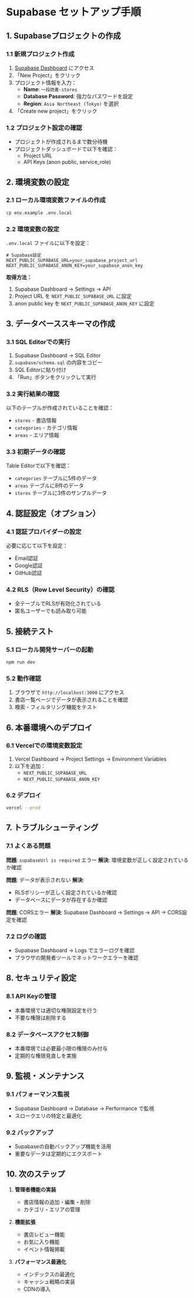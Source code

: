 # Supabase セットアップ手順

## 1. Supabaseプロジェクトの作成

### 1.1 新規プロジェクト作成
1. [Supabase Dashboard](https://supabase.com/dashboard) にアクセス
2. 「New Project」をクリック
3. プロジェクト情報を入力：
   - **Name**: `一段読書-stores`
   - **Database Password**: 強力なパスワードを設定
   - **Region**: `Asia Northeast (Tokyo)` を選択
4. 「Create new project」をクリック

### 1.2 プロジェクト設定の確認
- プロジェクトが作成されるまで数分待機
- プロジェクトダッシュボードで以下を確認：
  - Project URL
  - API Keys (anon public, service_role)

## 2. 環境変数の設定

### 2.1 ローカル環境変数ファイルの作成
```bash
cp env.example .env.local
```

### 2.2 環境変数の設定
`.env.local` ファイルに以下を設定：

```env
# Supabase設定
NEXT_PUBLIC_SUPABASE_URL=your_supabase_project_url
NEXT_PUBLIC_SUPABASE_ANON_KEY=your_supabase_anon_key
```

**取得方法：**
1. Supabase Dashboard → Settings → API
2. Project URL を `NEXT_PUBLIC_SUPABASE_URL` に設定
3. anon public key を `NEXT_PUBLIC_SUPABASE_ANON_KEY` に設定

## 3. データベーススキーマの作成

### 3.1 SQL Editorでの実行
1. Supabase Dashboard → SQL Editor
2. `supabase/schema.sql` の内容をコピー
3. SQL Editorに貼り付け
4. 「Run」ボタンをクリックして実行

### 3.2 実行結果の確認
以下のテーブルが作成されていることを確認：
- `stores` - 書店情報
- `categories` - カテゴリ情報  
- `areas` - エリア情報

### 3.3 初期データの確認
Table Editorで以下を確認：
- `categories` テーブルに5件のデータ
- `areas` テーブルに8件のデータ
- `stores` テーブルに3件のサンプルデータ

## 4. 認証設定（オプション）

### 4.1 認証プロバイダーの設定
必要に応じて以下を設定：
- Email認証
- Google認証
- GitHub認証

### 4.2 RLS（Row Level Security）の確認
- 全テーブルでRLSが有効化されている
- 匿名ユーザーでも読み取り可能

## 5. 接続テスト

### 5.1 ローカル開発サーバーの起動
```bash
npm run dev
```

### 5.2 動作確認
1. ブラウザで `http://localhost:3000` にアクセス
2. 書店一覧ページでデータが表示されることを確認
3. 検索・フィルタリング機能をテスト

## 6. 本番環境へのデプロイ

### 6.1 Vercelでの環境変数設定
1. Vercel Dashboard → Project Settings → Environment Variables
2. 以下を追加：
   - `NEXT_PUBLIC_SUPABASE_URL`
   - `NEXT_PUBLIC_SUPABASE_ANON_KEY`

### 6.2 デプロイ
```bash
vercel --prod
```

## 7. トラブルシューティング

### 7.1 よくある問題

**問題**: `supabaseUrl is required` エラー
**解決**: 環境変数が正しく設定されているか確認

**問題**: データが表示されない
**解決**: 
- RLSポリシーが正しく設定されているか確認
- データベースにデータが存在するか確認

**問題**: CORSエラー
**解決**: Supabase Dashboard → Settings → API → CORS設定を確認

### 7.2 ログの確認
- Supabase Dashboard → Logs でエラーログを確認
- ブラウザの開発者ツールでネットワークエラーを確認

## 8. セキュリティ設定

### 8.1 API Keyの管理
- 本番環境では適切な権限設定を行う
- 不要な権限は削除する

### 8.2 データベースアクセス制御
- 本番環境では必要最小限の権限のみ付与
- 定期的な権限見直しを実施

## 9. 監視・メンテナンス

### 9.1 パフォーマンス監視
- Supabase Dashboard → Database → Performance で監視
- スロークエリの特定と最適化

### 9.2 バックアップ
- Supabaseの自動バックアップ機能を活用
- 重要なデータは定期的にエクスポート

## 10. 次のステップ

1. **管理者機能の実装**
   - 書店情報の追加・編集・削除
   - カテゴリ・エリアの管理

2. **機能拡張**
   - 書店レビュー機能
   - お気に入り機能
   - イベント情報掲載

3. **パフォーマンス最適化**
   - インデックスの最適化
   - キャッシュ戦略の実装
   - CDNの導入
